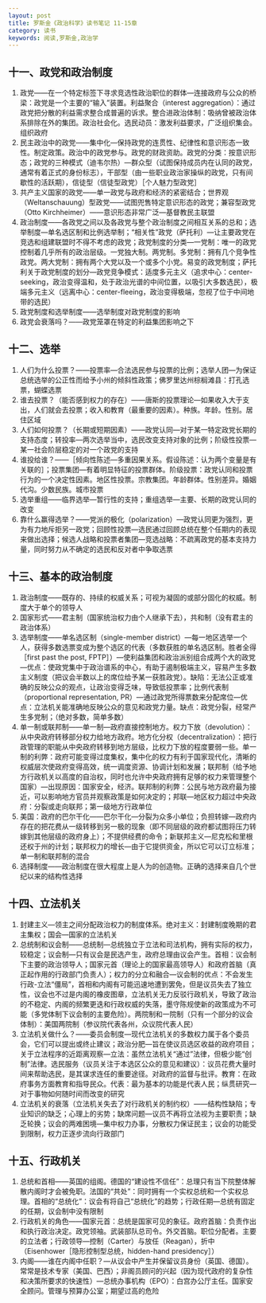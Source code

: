 ```yaml
---
layout: post
title: 罗斯金《政治科学》读书笔记 11-15章
category: 读书
keywords: 阅读,罗斯金,政治学
---
```


## 十一、政党和政治制度

1. 政党——在一个特定标签下寻求竞选性政治职位的群体—连接政府与公众的桥梁：政党是一个主要的“输入”装置。利益聚合（interest aggregation）：通过政党把分散的利益需求整合成普遍的诉求。整合进政治体制：吸纳曾被政治体系排除在外的集团。政治社会化。选民动员：激发利益要求，广泛组织集会。组织政府
2. 民主政治中的政党——集中化—保持政党的连贯性、纪律性和意识形态一致性。制定政策。政治中的政党参与。政党的财政资助。政党的分类：按意识形态；政党的三种模式（迪韦尔热）—群众型（试图保持成员内在认同的政党，通常有着正式的身份标志），干部型（由一些职业政治家操纵的政党，只有间歇性的活跃期），信徒型（信徒型政党）［个人魅力型政党］
3. 共产主义国家的政党——单一政党与政府和经济的紧密结合；世界观（Weltanschauung）型政党——试图兜售特定意识形态的政党；兼容型政党（Otto Kirchheimer）——意识形态非常广泛—基督教民主联盟
4. 政治制度——各政党之间以及各政党与整个政治制度之间相互关系的总和；选举制度—单名选区制和比例选举制；“相关性”政党（萨托利）—让主要政党在竞选和组建联盟时不得不考虑的政党；政党制度的分类—一党制：唯一的政党控制着几乎所有的政治层级。一党独大制。两党制。多党制：拥有几个竞争性政党。两大党制：拥有两个大党以及一个或多个小党。易变的政党制度；萨托利关于政党制度的划分—政党竞争模式：适度多元主义（追求中心：center-seeking，政治变得温和，处于政治光谱的中间位置，以吸引大多数选民），极端多元主义（远离中心：center-fleeing，政治变得极端，忽视了位于中间地带的选民）
5. 政党制度和选举制度——选举制度对政党制度的影响
6. 政党会衰落吗？——政党笼罩在特定的利益集团影响之下

## 十二、选举

1. 人们为什么投票？——投票率—合法选民参与投票的比例；选举人团—为保证总统选举的公正性而给予小州的倾斜性政策；佛罗里达州棕榈滩县：打孔选票，蝴蝶选票
2. 谁去投票？（能否感到权力的存在）——唐斯的投票理论—如果收入大于支出，人们就会去投票；收入和教育（最重要的因素）。种族。年龄。性别。居住区域
3. 人们如何投票？（长期或短期因素）——政党认同—对于某一特定政党长期的支持态度；转投率—两次选举当中，选民改变支持对象的比例；阶级性投票—某一社会阶层稳定的对一个政党的支持
4. 谁投给谁？——［倾向性陈述—多重因果关系。假设陈述：认为两个变量是有关联的］；投票集团—有着明显特征的投票群体。阶级投票：政党认同和投票行为的一个决定性因素。地区性投票。宗教集团。年龄群体。性别差异。婚姻代沟。少数民族。城市投票
5. 选举重组——临界选举—暂行性的支持；重组选举—主要、长期的政党认同的改变
6. 靠什么赢得选举？——党派的极化（polarization）—政党认同更为强烈，更为有力地斥拒另一政党；回顾性投票—选民通过回顾总统在整个任期内的表现来做出选择；候选人战略和投票者集团—竞选战略：不疏离政党的基本支持力量，同时努力从不确定的选民和反对者中争取选票

## 十三、基本的政治制度

1. 政治制度——既存的、持续的权威关系；可视为凝固的或部分固化的权威。制度大于单个的领导人
2. 国家形式——君主制（国家统治权力由个人继承下去），共和制（没有君主的政治体系）
3. 选举制度——单名选区制（single-member district）—每一地区选举一个人，获得多数选票变成为整个选区的代表（多数获胜的单名选区制。胜者全得［first past the post, FPTP］）—使利益集团和政治派别组合成两个大的政党—优点：使政党集中于政治谱系的中心，有助于遏制极端主义，容易产生多数主义制度（把议会半数以上的席位给予某一获胜政党）。缺陷：无法公正或准确的反映公众的观点，让政治变得乏味，导致低投票率；比例代表制（proportional representation, PR）—通过政党所得票数来分配席位—优点：立法机关能准确地反映公众的意见和政党力量。缺点：政党分裂，经常产生多党制；（绝对多数，简单多数）
4. 单一制或联邦制——单一制—政府直接控制地方。权力下放（devolution）：从中央政府转移部分权力给地方政府。地方化分权（decentralization）：把行政管理的职能从中央政府转移到地方层级，比权力下放的程度要弱一些。单一制的利弊：政府可能变得过度集权，集中化的权力有利于国家现代化，清晰的权威层次使政府变得高效，统一调度资源、协调计划和发展；联邦制（给予地方行政机关以高度的自治权，同时也允许中央政府拥有足够的权力来管理整个国家）—出现原因：国家安全，经济。联邦制的利弊：公民与地方政府最为接近，可以影响地方官员并观察政策是如何决定的；邦联—地区权力超过中央政府：分裂或走向联邦；第一级地方行政单位
5. 美国：政府的巴尔干化——巴尔干化—分裂为众多小单位；负担转嫁—政府内存在的把花费从一级转移到另一极的现象（即不同层级的政府都试图将压力转嫁到其他层级的政府身上）；不提供经费的命令；新联邦主义—尼克松和里根还权于州的计划；联邦权力的增长—由于它提供资金，所以它可以订立标准；单一制和联邦制的混合
6. 选择制度——政治制度在很大程度上是人为的创造物。正确的选择来自几个世纪以来的结构性选择

## 十四、立法机关

1. 封建主义—领主之间分配政治权力的制度体系。绝对主义：封建制度晚期的君主集权；国会—国家的立法机关
2. 总统制和议会制——总统制—总统独立于立法和司法机构，拥有实际的权力，较稳定；议会制—只有议会是民选产生，政府总理由议会产生。首相：议会制下主要的政治领导人；国家元首（理论上的国家最高领导人）和政府首脑（真正起作用的行政部门负责人）；权力的分立和融合—议会制的优点：不会发生行政-立法“僵局”，首相和内阁有可能迅速地遭到罢免，但是议员失去了独立性，议会也不过是内阁的橡皮图章，立法机关无力反驳行政机关，导致了政治的不稳定、内阁的频繁更迭和行政权威的失落，墨守陈规使新的政策成为不可能（多党体制下议会制的主要危险）。两院制和一院制（只有一个部分的议会体制）：美国两院制（参议院代表各州，众议院代表人民）
3. 立法机关做什么？——委员会制度—现代立法机关的多数权力属于各个委员会，它们可以提出或终止建议；政治分肥—旨在使议员选区收益的政府项目；关于立法程序的近距离观察—立法：虽然立法机关“通过”法律，但极少能“创制”法律。选民服务（议员关注于本选区公众的意见和建议）：议员花费大量时间来帮助选民，是其谋求连任的重要途径。对政府的监督与批评。教育：在政府事务方面教育和指导民众。代表：最为基本的功能是代表人民；纵贯研究—对于事物如何随时间而改变的研究
4. 立法机关的衰落（立法机关失去了对行政机关的制约权）——结构性缺陷；专业知识的缺乏；心理上的劣势；缺席问题—议员不再将立法视为主要职责；缺乏轮换；议会的两难困境—集中权力办事，分散权力保证民主；议会的功能受到限制，权力正逐步流向行政部门

## 十五、行政机关

1. 总统和首相——英国的组阁。德国的“建设性不信任”：总理只有当下院整体解散内阁时才会被免职。法国的“共处”：同时拥有一个实权总统和一个实权总理。首相的“总统化”：议会有将自己“总统化”的趋势；行政任期—总统有固定的任期，议会制中没有限制
2. 行政机关的角色——国家元首：总统是国家可见的象征。政府首脑：负责作出和执行政治决定。政党领袖。武装部队总司令。外交首脑。职位分配者。主要的立法者；行政领导—控制（Carter）与放任（Reagan），折中（Eisenhower［隐形控制型总统，hidden-hand presidency］）
3. 内阁——谁在内阁中任职？—从议会中产生并保留议员身份（英国、德国）。常常是技术专家（美国、巴西）；非阁员顾问的兴起（因为现代政府的复杂性和决策所要求的快速性）—总统办事机构（EPO）：白宫办公厅主任。国家安全顾问。管理与预算办公室；期望过高的危险